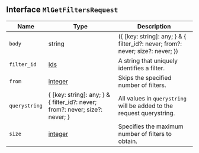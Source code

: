 ## Interface `MlGetFiltersRequest`

| Name | Type | Description |
| - | - | - |
| `body` | string | ({ [key: string]: any; } & { filter_id?: never; from?: never; size?: never; }) | All values in `body` will be added to the request body. |
| `filter_id` | [Ids](./Ids.md) | A string that uniquely identifies a filter. |
| `from` | [integer](./integer.md) | Skips the specified number of filters. |
| `querystring` | { [key: string]: any; } & { filter_id?: never; from?: never; size?: never; } | All values in `querystring` will be added to the request querystring. |
| `size` | [integer](./integer.md) | Specifies the maximum number of filters to obtain. |
